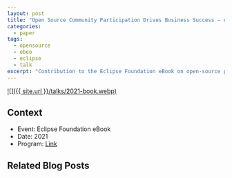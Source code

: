 ```yaml
---
layout: post
title: "Open Source Community Participation Drives Business Success — eBook"
categories:
  - paper
tags:
  - opensource
  - obeo
  - eclipse
  - talk
excerpt: "Contribution to the Eclipse Foundation eBook on open‑source participation—audience, why it matters, and where to read."
---
```


[![]({{ site.url }}/talks/2021-book.webp)](https://outreach.eclipse.foundation/participate-open-source-ebook)


## Context
- Event: Eclipse Foundation eBook
- Date: 2021
- Program: [Link](https://outreach.eclipse.foundation/participate-open-source-ebook)

## Related Blog Posts

